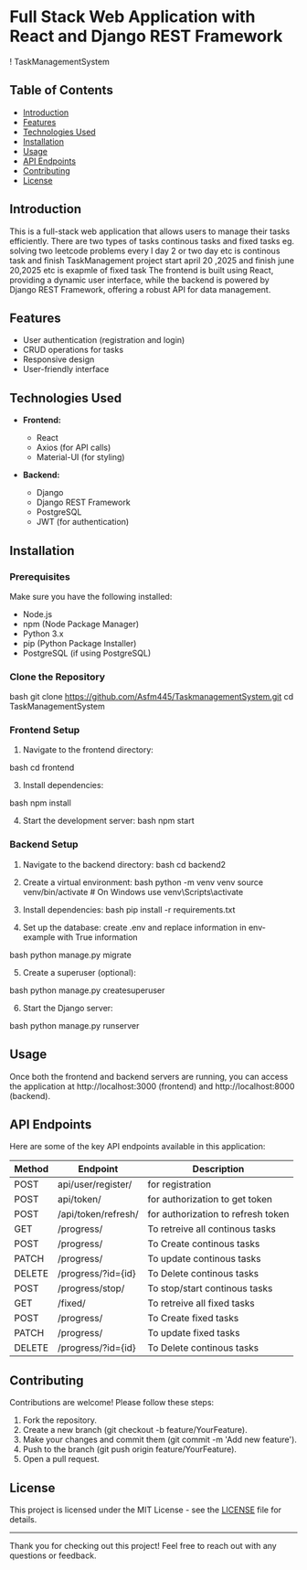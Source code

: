 # Full Stack Web Application with React and Django REST Framework

! TaskManagementSystem

## Table of Contents

- [Introduction](#introduction)
- [Features](#features)
- [Technologies Used](#technologies-used)
- [Installation](#installation)
- [Usage](#usage)
- [API Endpoints](#api-endpoints)
- [Contributing](#contributing)
- [License](#license)

## Introduction

This is a full-stack web application that allows users to manage their tasks efficiently. 
There are two types of tasks continous tasks and fixed tasks eg. solving two leetcode problems every l day 2 or two day etc is continous task and finish TaskManagement project start april 20 ,2025 and finish june 20,2025 etc is exapmle of fixed task
The frontend is built using React, providing a dynamic user interface, while the backend is powered by Django REST Framework, offering a robust API for data management.

## Features

- User authentication (registration and login)
- CRUD operations for tasks
- Responsive design
- User-friendly interface

## Technologies Used

- **Frontend:**
  - React
  - Axios (for API calls)
  - Material-UI (for styling)

- **Backend:**
  - Django
  - Django REST Framework
  - PostgreSQL
  - JWT (for authentication)

## Installation

### Prerequisites

Make sure you have the following installed:

- Node.js
- npm (Node Package Manager)
- Python 3.x
- pip (Python Package Installer)
- PostgreSQL (if using PostgreSQL)

### Clone the Repository
bash
git clone https://github.com/Asfm445/TaskmanagementSystem.git
cd TaskManagementSystem

### Frontend Setup

1. Navigate to the frontend directory:

bash cd frontend
   

3. Install dependencies:

bash npm install

4. Start the development server:
bash npm start
### Backend Setup

1. Navigate to the backend directory:
  bash cd backend2
2. Create a virtual environment:
bash
   python -m venv venv
   source venv/bin/activate  # On Windows use venv\Scripts\activate
3. Install dependencies:
bash
   pip install -r requirements.txt
   

4. Set up the database:
   create .env and replace information in env-example with True information

   
bash
   python manage.py migrate
   

5. Create a superuser (optional):

   
bash
   python manage.py createsuperuser
   

6. Start the Django server:

   
bash
   python manage.py runserver
   

## Usage

Once both the frontend and backend servers are running, you can access the application at http://localhost:3000 (frontend) and http://localhost:8000 (backend).

## API Endpoints

Here are some of the key API endpoints available in this application:

| Method | Endpoint                  | Description                       |
|--------|---------------------------|-----------------------------------|
| POST    | api/user/register/    | for registration          |
| POST   | api/token/            | for authorization  to get token          |
| POST    | /api/token/refresh/   | for authorization to refresh token         |
| GET    | /progress/             | To retreive all continous tasks          |
| POST | /progress/               | To Create continous tasks           |
| PATCH | /progress/              | To update  continous tasks         | note: data should contain id others optional
| DELETE | /progress/?id={id}     | To Delete continous tasks         |
| POST | /progress/stop/          | To stop/start continous tasks        | note: data contain only id and stop stop=True to stop and False to start
| GET    | /fixed/             | To retreive all fixed tasks          |
| POST | /progress/               | To Create fixed tasks           |
| PATCH | /progress/              | To update  fixed tasks         | note: data should contain id others optional
| DELETE | /progress/?id={id}     | To Delete continous tasks         |

## Contributing

Contributions are welcome! Please follow these steps:

1. Fork the repository.
2. Create a new branch (git checkout -b feature/YourFeature).
3. Make your changes and commit them (git commit -m 'Add new feature').
4. Push to the branch (git push origin feature/YourFeature).
5. Open a pull request.

## License

This project is licensed under the MIT License - see the [LICENSE](LICENSE) file for details.

---

Thank you for checking out this project! Feel free to reach out with any questions or feedback.
